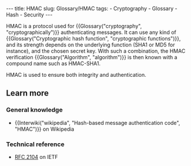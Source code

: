 --- title: HMAC slug: Glossary/HMAC tags: - Cryptography - Glossary - Hash - Security ---

<span class="seoSummary">HMAC is a protocol used for {{Glossary("cryptography", "cryptographically")}} authenticating messages.</span> It can use any kind of {{Glossary("Cryptographic hash function", "cryptographic functions")}}, and its strength depends on the underlying function (SHA1 or MD5 for instance), and the chosen secret key. With such a combination, the HMAC verification {{Glossary("Algorithm", "algorithm")}} is then known with a compound name such as HMAC-SHA1.

HMAC is used to ensure both integrity and authentication.

## Learn more

### General knowledge

- {{Interwiki("wikipedia", "Hash-based message authentication code", "HMAC")}} on Wikipedia

### Technical reference

- [RFC 2104](https://www.ietf.org/rfc/rfc2104.txt) on IETF
